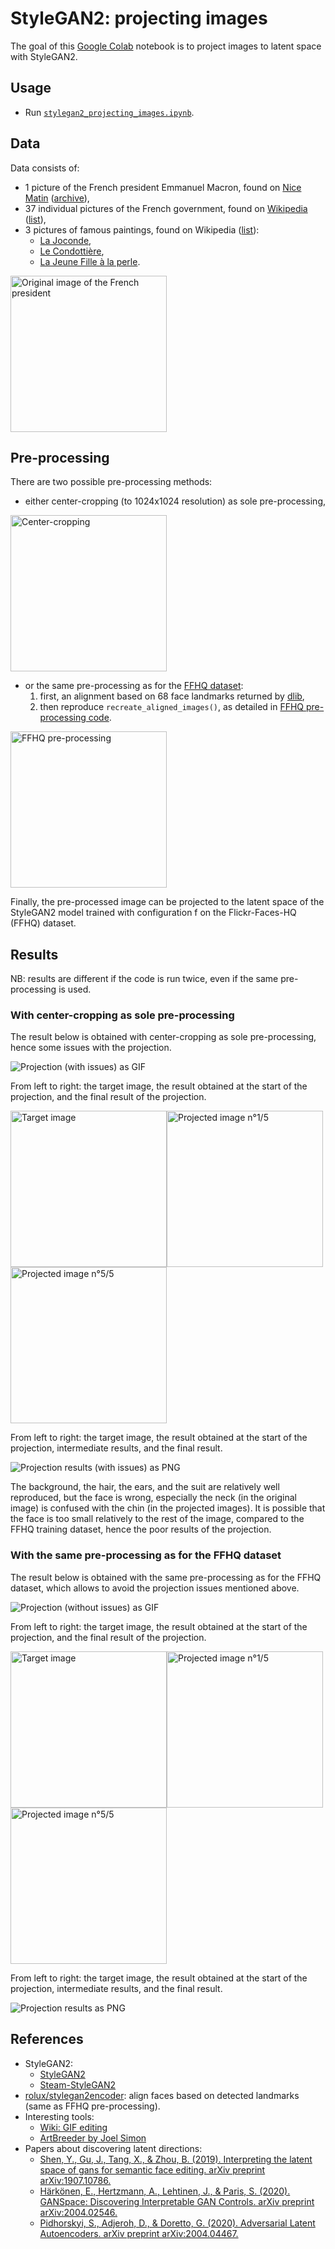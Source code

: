 # StyleGAN2: projecting images

The goal of this [Google Colab](https://colab.research.google.com/) notebook is to project images to latent space with StyleGAN2.

## Usage

-   Run [`stylegan2_projecting_images.ipynb`][stylegan2_projecting_images].

## Data

Data consists of:
-   1 picture of the French president Emmanuel Macron, found on [Nice Matin][french-president] ([archive][french-president-archive]),
-   37 individual pictures of the French government, found on [Wikipedia][french-government] ([list][french-government-archive]),
-   3 pictures of famous paintings, found on Wikipedia ([list][famous-paintings-archive]):
    - [La Joconde](https://fr.wikipedia.org/wiki/La_Joconde), 
    - [Le Condottière](https://fr.wikipedia.org/wiki/Le_Condotti%C3%A8re_(Antonello_de_Messine)),
    - [La Jeune Fille à la perle](https://fr.wikipedia.org/wiki/La_Jeune_Fille_%C3%A0_la_perle).

<img alt="Original image of the French president" src="https://raw.githubusercontent.com/wiki/woctezuma/stylegan2-projecting-images/img/emmanuel-macron.jpg" width="250">

## Pre-processing

There are two possible pre-processing methods:
-   either center-cropping (to 1024x1024 resolution) as sole pre-processing,

<img alt="Center-cropping" src="https://raw.githubusercontent.com/wiki/woctezuma/stylegan2-projecting-images/img/emmanuel-macron-crop.jpg" width="250">

-   or the same pre-processing as for the [FFHQ dataset]:
    1. first, an alignment based on 68 face landmarks returned by [dlib],
    2. then reproduce `recreate_aligned_images()`, as detailed in [FFHQ pre-processing code].

<img alt="FFHQ pre-processing" src="https://raw.githubusercontent.com/wiki/woctezuma/stylegan2-projecting-images/img/emmanuel-macron-aligned.png" width="250">

Finally, the pre-processed image can be projected to the latent space of the StyleGAN2 model trained with configuration f on the Flickr-Faces-HQ (FFHQ) dataset.

## Results

NB: results are different if the code is run twice, even if the same pre-processing is used.

### With center-cropping as sole pre-processing

The result below is obtained with center-cropping as sole pre-processing, hence some issues with the projection.

![Projection (with issues) as GIF](https://raw.githubusercontent.com/wiki/woctezuma/stylegan2-projecting-images/gif/movie0000-opt.gif)

From left to right: the target image, the result obtained at the start of the projection, and the final result of the projection.

<img alt="Target image" src="https://raw.githubusercontent.com/wiki/woctezuma/stylegan2-projecting-images/00000-project-real-images/image0000-target.png" width="250"><img alt="Projected image n°1/5" src="https://raw.githubusercontent.com/wiki/woctezuma/stylegan2-projecting-images/00000-project-real-images/image0000-step0200.png" width="250"><img alt="Projected image n°5/5" src="https://raw.githubusercontent.com/wiki/woctezuma/stylegan2-projecting-images/00000-project-real-images/image0000-step1000.png" width="250">

From left to right: the target image, the result obtained at the start of the projection, intermediate results, and the final result.

![Projection results (with issues) as PNG](https://raw.githubusercontent.com/wiki/woctezuma/stylegan2-projecting-images/results/result0000.png)

The background, the hair, the ears, and the suit are relatively well reproduced, but the face is wrong, especially the neck (in the original image) is confused with the chin (in the projected images).
It is possible that the face is too small relatively to the rest of the image, compared to the FFHQ training dataset, hence the poor results of the projection.

### With the same pre-processing as for the FFHQ dataset

The result below is obtained with the same pre-processing as for the FFHQ dataset, which allows to avoid the projection issues mentioned above.

![Projection (without issues) as GIF](https://raw.githubusercontent.com/wiki/woctezuma/stylegan2-projecting-images/gif/movie0001-opt.gif)

From left to right: the target image, the result obtained at the start of the projection, and the final result of the projection.

<img alt="Target image" src="https://raw.githubusercontent.com/wiki/woctezuma/stylegan2-projecting-images/00001-project-real-images/image0001-target.png" width="250"><img alt="Projected image n°1/5" src="https://raw.githubusercontent.com/wiki/woctezuma/stylegan2-projecting-images/00001-project-real-images/image0001-step0200.png" width="250"><img alt="Projected image n°5/5" src="https://raw.githubusercontent.com/wiki/woctezuma/stylegan2-projecting-images/00001-project-real-images/image0001-step1000.png" width="250">

From left to right: the target image, the result obtained at the start of the projection, intermediate results, and the final result.

![Projection results as PNG](https://raw.githubusercontent.com/wiki/woctezuma/stylegan2-projecting-images/results/result0001.png)

## References

-   StyleGAN2:
    -   [StyleGAN2](https://github.com/NVlabs/stylegan2)
    -   [Steam-StyleGAN2](https://github.com/woctezuma/steam-stylegan2)
-   [rolux/stylegan2encoder](https://github.com/rolux/stylegan2encoder): align faces based on detected landmarks (same as FFHQ pre-processing).
-   Interesting tools:
    -   [Wiki: GIF editing](https://github.com/woctezuma/stylegan2-projecting-images/wiki/README)
    -   [ArtBreeder by Joel Simon](https://artbreeder.com/)
-   Papers about discovering latent directions:
    - [Shen, Y., Gu, J., Tang, X., & Zhou, B. (2019). Interpreting the latent space of gans for semantic face editing. arXiv preprint arXiv:1907.10786.](https://github.com/genforce/interfacegan)
    - [Härkönen, E., Hertzmann, A., Lehtinen, J., & Paris, S. (2020). GANSpace: Discovering Interpretable GAN Controls. arXiv preprint arXiv:2004.02546.](https://github.com/harskish/ganspace)
    - [Pidhorskyi, S., Adjeroh, D., & Doretto, G. (2020). Adversarial Latent Autoencoders. arXiv preprint arXiv:2004.04467.](https://github.com/podgorskiy/ALAE)

<!-- Definitions -->

[french-president]: <https://cdn.static01.nicematin.com/media/npo/1440w/2017/06/emmanuel-macron.jpg>
[french-president-archive]: <https://raw.githubusercontent.com/wiki/woctezuma/stylegan2-projecting-images/img/emmanuel-macron.jpg>
[french-government]: <https://fr.wikipedia.org/wiki/Gouvernement_%C3%89douard_Philippe_(2)#Galerie_du_gouvernement_actuel>
[french-government-archive]: <https://raw.githubusercontent.com/wiki/woctezuma/stylegan2-projecting-images/img/french-government-links.txt>
[famous-paintings-archive]: <https://raw.githubusercontent.com/wiki/woctezuma/stylegan2-projecting-images/img/famous-paintings-links.txt>
[FFHQ dataset]: <https://github.com/NVlabs/ffhq-dataset>
[dlib]: <http://dlib.net/face_landmark_detection.py.html>
[FFHQ pre-processing code]: <https://github.com/NVlabs/ffhq-dataset/blob/master/download_ffhq.py>

[stylegan2_projecting_images]: <https://colab.research.google.com/github/woctezuma/stylegan2-projecting-images/blob/master/stylegan2_projecting_images.ipynb>
